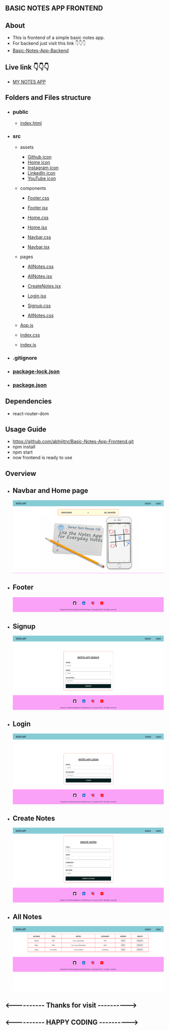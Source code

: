 ## BASIC NOTES APP FRONTEND

## About

- This is frontend of a simple basic notes app.
- For backend just visit this link 👇👇👇
- [Basic-Notes-App-Backend](https://github.com/abhijitnr/Basic-Notes-App-Backend)

## Live link 👇👇👇

- [MY NOTES APP](https://abhijit-basic-notes-app.netlify.app/)

## Folders and Files structure

- ### public

  - [index.html](./public/index.html)

- ### src

  - assets

    - [Github icon](./src/assets/github.png)
    - [Home icon](./src/assets/home.jpg)
    - [Instagram icon](./src/assets/instagram.png)
    - [LinkedIn icon](./src/assets/linkedin.png)
    - [YouTube icon](./src/assets/youtube.png)

  - components

    - [Footer.css](./src/components/Footer.css)

    - [Footer.jsx](./src/components/Footer.jsx)

    - [Home.css](./src/components/Home.css)

    - [Home.jsx](./src/components/Home.jsx)

    - [Navbar.css](./src/components/Navbar.css)

    - [Navbar.jsx](./src/components/Navbar.jsx)

  - pages

    - [AllNotes.css](./src/pages/AllNotes.css)

    - [AllNotes.jsx](./src/pages/AllNotes.jsx)

    - [CreateNotes.jsx](./src/pages/CreateNotes.jsx)

    - [Login.jsx](./src/pages/Login.jsx)

    - [Signup.css](./src/pages/Signup.css)

    - [AllNotes.css](./src/pages/Signup.jsx)

  - [App.js](./src/App.js)

  - [index.css](./src/index.css)

  - [index.js](./src/index.js)

- ### .gitignore

- ### [package-lock.json](./package-lock.json)

- ### [package.json](./package.json)

## Dependencies

- react-router-dom

## Usage Guide

- https://github.com/abhijitnr/Basic-Notes-App-Frontend.git
- npm install
- npm start
- now frontend is ready to use

## Overview

- ## Navbar and Home page

  ![Navbar and Home page](./src/assets/navbar.png)

- ## Footer

  ![Footer](./src/assets/footer.png)

- ## Signup

  ![Signup](./src/assets/signup.png)

- ## Login

  ![Login](./src/assets/login.png)

- ## Create Notes

  ![Create](./src/assets/create.png)

- ## All Notes

  ![Notes](./src/assets/notes.png)

## <---------- Thanks for visit ---------->

## <---------- HAPPY CODING ---------->
